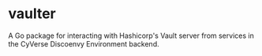 # vaulter

A Go package for interacting with Hashicorp's Vault server from services in the
CyVerse Discoenvy Environment backend.
